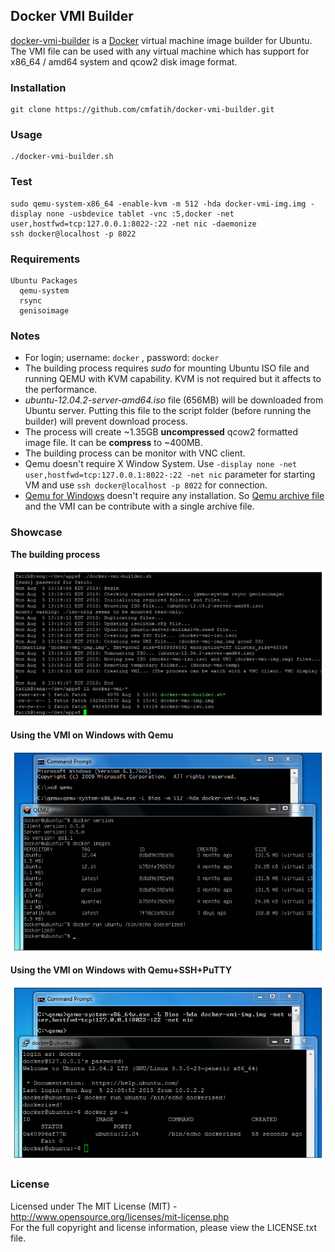 ## Docker VMI Builder

  [docker-vmi-builder](http://github.com/cmfatih/docker-vmi-builder) is a [Docker](http://www.docker.io/) virtual machine image builder for Ubuntu. 
  The VMI file can be used with any virtual machine which has support for x86_64 / amd64 system and qcow2 disk image format.
  
### Installation

```
git clone https://github.com/cmfatih/docker-vmi-builder.git
```

### Usage

```
./docker-vmi-builder.sh
```

### Test

```
sudo qemu-system-x86_64 -enable-kvm -m 512 -hda docker-vmi-img.img -display none -usbdevice tablet -vnc :5,docker -net user,hostfwd=tcp:127.0.0.1:8022-:22 -net nic -daemonize
ssh docker@localhost -p 8022
```

### Requirements

```
Ubuntu Packages
  qemu-system 
  rsync 
  genisoimage
```

### Notes

* For login; username: ``docker`` , password: ``docker``
* The building process requires *sudo* for mounting Ubuntu ISO file and running QEMU with KVM capability. KVM is not required but it affects to the performance.
* *ubuntu-12.04.2-server-amd64.iso* file (656MB) will be downloaded from Ubuntu server. Putting this file to the script folder (before running the builder) will prevent download process.
* The process will create ~1.35GB **uncompressed** qcow2 formatted image file. It can be **compress** to ~400MB.
* The building process can be monitor with VNC client.
* Qemu doesn't require X Window System. Use ``-display none -net user,hostfwd=tcp:127.0.0.1:8022-:22 -net nic`` parameter for starting VM and use ``ssh docker@localhost -p 8022`` for connection.
* [Qemu for Windows](http://lassauge.free.fr/qemu/) doesn't require any installation. So [Qemu archive file](http://lassauge.free.fr/qemu/release/Qemu-1.5.1-windows.zip) and the VMI can be contribute with a single archive file.

### Showcase

**The building process**

![docker-vmi-builder.sh](docs/img/dvb-out.png)

**Using the VMI on Windows with Qemu**

![docker-vmi-img.img](docs/img/vmi-win-qemu.png)

**Using the VMI on Windows with Qemu+SSH+PuTTY**

![docker-vmi-img.img](docs/img/vmi-win-qemu-ssh.png)

### License

Licensed under The MIT License (MIT) - http://www.opensource.org/licenses/mit-license.php  
For the full copyright and license information, please view the LICENSE.txt file.
